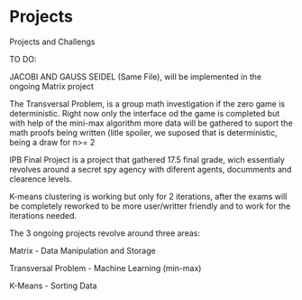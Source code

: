 # Projects
Projects and Challengs


TO DO:

JACOBI AND GAUSS SEIDEL (Same File), will be implemented in the ongoing Matrix project

The Transversal Problem, is a group math investigation if the zero game is deterministic. Right now only the interface od the game is completed but with help of the mini-max algorithm more data will be gathered to suport the math proofs being written (litle spoiler, we suposed that is deterministic, being a draw for n>= 2

IPB Final Project is a project that gathered 17.5 final grade, wich essentialy revolves around a secret spy agency with diferent agents, documments and clearence levels.

K-means clustering is working but only for 2 iterations, after the exams will be completely reworked to be more user/writter friendly and to work for the iterations needed.




The 3 ongoing projects revolve around three areas:

Matrix - Data Manipulation and Storage

Transversal Problem - Machine Learning (min-max)

K-Means - Sorting Data
